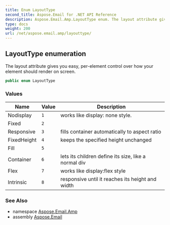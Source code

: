 ```yaml
---
title: Enum LayoutType
second_title: Aspose.Email for .NET API Reference
description: Aspose.Email.Amp.LayoutType enum. The layout attribute gives you easy perelement control over how your element should render on screen
type: docs
weight: 200
url: /net/aspose.email.amp/layouttype/
---
```

## LayoutType enumeration

The layout attribute gives you easy, per-element control over how your element should render on screen.

```csharp
public enum LayoutType
```

### Values

| Name | Value | Description |
| --- | --- | --- |
| Nodisplay | `1` | works like display: none style. |
| Fixed | `2` |  |
| Responsive | `3` | fills container automatically to aspect ratio |
| FixedHeight | `4` | keeps the specified height unchanged |
| Fill | `5` |  |
| Container | `6` | lets its children define its size, like a normal div |
| Flex | `7` | works like display:flex style |
| Intrinsic | `8` | responsive until it reaches its height and width |

### See Also

* namespace [Aspose.Email.Amp](../../aspose.email.amp/)
* assembly [Aspose.Email](../../)



